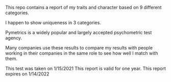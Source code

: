 This repo contains a report of my traits and character based on 9 different categories.

I happen to show uniqueness in 3 categories.

Pymetrics is a widely popular and largely accepted psychometric test agency.

Many companies use these results to compare my results with people working in their companies in the same role to see how well I match with them.

This test was taken on 1/15/2021
This report is valid for one year. This report expires on 1/14/2022
